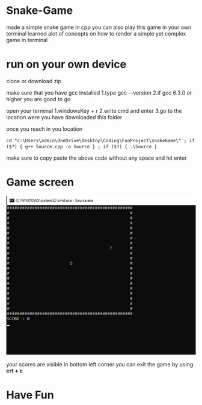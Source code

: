 # Snake-Game
made a simple snake game in cpp you can also play this game in your own terminal
learned alot of concepts on how to render a simple yet complex game in terminal

# run on your own device 
clone or download zip

make sure that you have gcc installed 
     1.type gcc --version
     2.if gcc 6.3.0  or higher you are good to go

open your terminal 
     1.windowsKey + r
     2.write cmd and enter
     3.go to the location were you have downloaded this folder

once you reach in you location 
    
    cd "c:\Users\admin\OneDrive\Desktop\Coding\FunProject\snakeGame\" ; if ($?) { g++ Source.cpp -o Source } ; if ($?) { .\Source }
    
   make sure to copy paste the above code without any space and hit enter

# Game screen
<img src="./initalScreen.png"><br/>

your scores are visible in bottom left corner 
you can exit the game by using **crt + c** 

# Have Fun 

